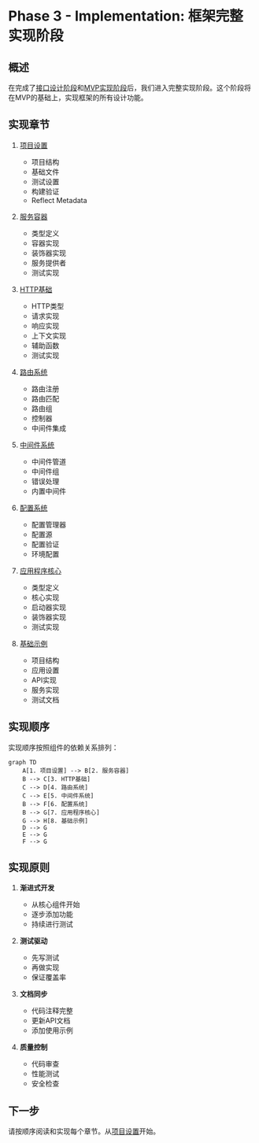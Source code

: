 # Phase 3 - Implementation: 框架完整实现阶段

## 概述

在完成了[接口设计阶段](../phase1-interface-design/)和[MVP实现阶段](../phase2-mvp/)后，我们进入完整实现阶段。这个阶段将在MVP的基础上，实现框架的所有设计功能。

## 实现章节

1. [项目设置](./01-project-setup/)
   - 项目结构
   - 基础文件
   - 测试设置
   - 构建验证
   - Reflect Metadata

2. [服务容器](./02-service-container/)
   - 类型定义
   - 容器实现
   - 装饰器实现
   - 服务提供者
   - 测试实现

3. [HTTP基础](./03-http-foundation/)
   - HTTP类型
   - 请求实现
   - 响应实现
   - 上下文实现
   - 辅助函数
   - 测试实现

4. [路由系统](./04-routing-system/)
   - 路由注册
   - 路由匹配
   - 路由组
   - 控制器
   - 中间件集成

5. [中间件系统](./05-middleware-system/)
   - 中间件管道
   - 中间件组
   - 错误处理
   - 内置中间件

6. [配置系统](./06-configuration-system/)
   - 配置管理器
   - 配置源
   - 配置验证
   - 环境配置

7. [应用程序核心](./07-application-core/)
   - 类型定义
   - 核心实现
   - 启动器实现
   - 装饰器实现
   - 测试实现

8. [基础示例](./08-basic-example/)
   - 项目结构
   - 应用设置
   - API实现
   - 服务实现
   - 测试文档

## 实现顺序

实现顺序按照组件的依赖关系排列：

```mermaid
graph TD
    A[1. 项目设置] --> B[2. 服务容器]
    B --> C[3. HTTP基础]
    C --> D[4. 路由系统]
    C --> E[5. 中间件系统]
    B --> F[6. 配置系统]
    B --> G[7. 应用程序核心]
    G --> H[8. 基础示例]
    D --> G
    E --> G
    F --> G
```

## 实现原则

1. **渐进式开发**
   - 从核心组件开始
   - 逐步添加功能
   - 持续进行测试

2. **测试驱动**
   - 先写测试
   - 再做实现
   - 保证覆盖率

3. **文档同步**
   - 代码注释完整
   - 更新API文档
   - 添加使用示例

4. **质量控制**
   - 代码审查
   - 性能测试
   - 安全检查

## 下一步

请按顺序阅读和实现每个章节。从[项目设置](./01-project-setup/)开始。 
